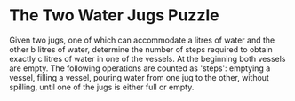 # The Two Water Jugs Puzzle
 Given two jugs, one of which can accommodate a litres of water and the other b litres of water, determine the number of steps required to obtain exactly c litres of water in one of the vessels. At the beginning both vessels are empty. The following operations are counted as 'steps': emptying a vessel, filling a vessel, pouring water from one jug to the other, without spilling, until one of the jugs is either full or empty. 
